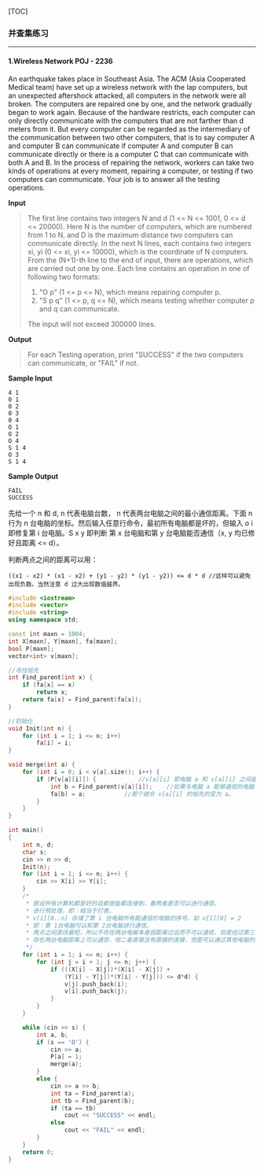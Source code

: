 [TOC]



### 并查集练习

------



#### 1.Wireless Network  		POJ - 2236

An earthquake takes place in Southeast Asia. The ACM (Asia Cooperated Medical team) have set up a wireless network with the lap computers, but an unexpected aftershock attacked, all computers in the network were all broken. The computers are repaired one by one, and the network gradually began to work again. Because of the hardware restricts, each computer can only directly communicate with the computers that are not farther than d meters from it. But every computer can be regarded as the intermediary of the communication between two other computers, that is to say computer A and computer B can communicate if computer A and computer B can communicate directly or there is a computer C that can communicate with both A and B. 
In the process of repairing the network, workers can take two kinds of operations at every moment, repairing a computer, or testing if two computers can communicate. Your job is to answer all the testing operations. 

**Input**

> The first line contains two integers N and d (1 <= N <= 1001, 0 <= d <= 20000). Here N is the number of computers, which are numbered from 1 to N, and D is the maximum distance two computers can communicate directly. In the next N lines, each contains two integers xi, yi (0 <= xi, yi <= 10000), which is the coordinate of N computers. From the (N+1)-th line to the end of input, there are operations, which are carried out one by one. Each line contains an operation in one of following two formats: 
>
> 1. "O p" (1 <= p <= N), which means repairing computer p. 
> 2. "S p q" (1 <= p, q <= N), which means testing whether computer p and q can communicate. 
>
> The input will not exceed 300000 lines. 

**Output**

> For each Testing operation, print "SUCCESS" if the two computers can communicate, or "FAIL" if not.

**Sample Input**

```
4 1
0 1
0 2
0 3
0 4
O 1
O 2
O 4
S 1 4
O 3
S 1 4
```

**Sample Output**

```
FAIL
SUCCESS
```

先给一个 n 和 d, n 代表电脑台数， n 代表两台电脑之间的最小通信距离。下面 n 行为 n 台电脑的坐标。然后输入任意行命令，最初所有电脑都是坏的，但输入 o i 即修复第 i 台电脑。S x y 即判断 第 x 台电脑和第 y 台电脑能否通信（x, y 均已修好且距离 <= d）。

判断两点之间的距离可以用：

```
((x1 - x2) * (x1 - x2) + (y1 - y2) * (y1 - y2)) <= d * d //这样可以避免出现负数。当然注意 d 过大出现数值越界。
```

```c++
#include <iostream>
#include <vector>
#include <string>
using namespace std;

const int maxn = 1004;
int X[maxn], Y[maxn], fa[maxn];
bool P[maxn];
vector<int> v[maxn];

//寻找祖先
int Find_parent(int x) {
	if (fa[x] == x)
		return x;
	return fa[x] = Find_parent(fa[x]);
}

//初始化
void Init(int n) {
	for (int i = 1; i <= n; i++)
		fa[i] = i;
}

void merge(int a) {
	for (int i = 0; i < v[a].size(); i++) {
		if (P[v[a][i]]) { 			 //v[a][i] 即电脑 a 和 v[a][i] 之间是能够通信的。
			int b = Find_parent(v[a][i]);	 //如果与电脑 a 能够通信的电脑 v[a][i] 也是好的电脑,
			fa[b] = a;			 //那个就令 v[a][i] 的祖先的变为 a。
		}
	}
}

int main()
{
	int n, d;
	char s;
	cin >> n >> d;
	Init(n);
	for (int i = 1; i <= n; i++) {	
		cin >> X[i] >> Y[i];
	}
	/* 
	 * 假设所有计算机都是好的且都是能都连接到，看两者是否可以进行通信。
	 * 进行预处理，即：相当于打表。
	 * v[i][0..n] 存储了第 i 台电脑所有能通信的电脑的序号，如 v[1][0] = 2 
	 * 即：第 1台电脑可以和第 2台电脑进行通信。
	 * 两点之间直线最短，所以不存在两台电脑本身因距离过远而不可以通信，但是经过第三台电脑可以通信。
	 * 存在两台电脑距离上可以通信，但二者直接没有直接的连接，但是可以通过其他电脑的转接，从而实现通信。
	 */
	for (int i = 1; i <= n; i++) {
		for (int j = i + 1; j <= n; j++) {
			if (((X[i] - X[j])*(X[i] - X[j]) + 
				(Y[i] - Y[j])*(Y[i] - Y[j])) <= d*d) {
				v[j].push_back(i);
				v[i].push_back(j);
			}
		}
	}

	while (cin >> s) {
		int a, b;
		if (s == 'O') {
			cin >> a;
			P[a] = 1;
			merge(a);
		}
		else {
			cin >> a >> b;
			int ta = Find_parent(a);
			int tb = Find_parent(b);
			if (ta == tb)
				cout << "SUCCESS" << endl;
			else
				cout << "FAIL" << endl;
		}
	}
	return 0;
}
```

